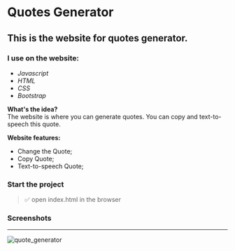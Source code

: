 # Quotes Generator

## This is the website for quotes generator.

### I use on the website:

- _Javascript_<br/>
- _HTML_<br/>
- _CSS_<br/>
- _Bootstrap_<br/>

**What's the idea?** <br/>
The website is where you can generate quotes.
You can copy and text-to-speech this quote.

**Website features:**

- Change the Quote;
- Copy Quote;
- Text-to-speech Quote;

### Start the project

> :white_check_mark: open index.html in the browser

### Screenshots

---
![quote_generator](https://github.com/IliyanaStoyanova/quotes-generator/assets/52379824/695c073e-e068-4955-b242-f7c04ee14a99)


